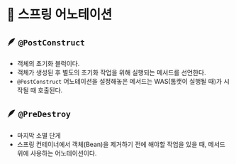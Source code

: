 # 📌 스프링 어노테이션

## 🪶 `@PostConstruct`
- 객체의 초기화 블럭이다.
- 객체가 생성된 후 별도의 초기화 작업을 위해 실행되는 메서드를 선언한다.
- `@PostConstruct` 어노테이션을 설정해놓은 메서드는 WAS(톰캣이 실행될 때)가 시작될 때 호출된다.

## 🪶 `@PreDestroy`
- 마지막 소멸 단게
- 스프링 컨테이너에서 객체(Bean)을 제거하기 전에 해야할 작업을 있을 때, 메서드 위에 사용하는 어노테이션이다.
